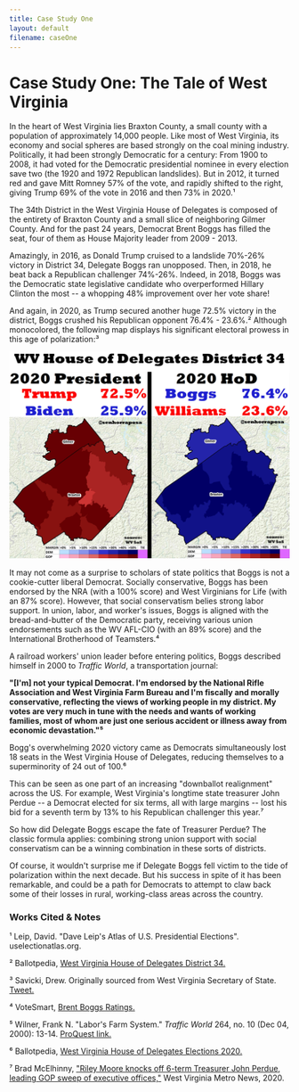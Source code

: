 ```yaml
---
title: Case Study One
layout: default
filename: caseOne
--- 
```


# Case Study One: The Tale of West Virginia

In the heart of West Virginia lies Braxton County, a small county with a population of approximately 14,000 people. Like most of West Virginia, its economy and social spheres are based strongly on the coal mining industry. Politically, it had been strongly Democratic for a century: From 1900 to 2008, it had voted for the Democratic presidential nominee in every election save two (the 1920 and 1972 Republican landslides). But in 2012, it turned red and gave Mitt Romney 57% of the vote, and rapidly shifted to the right, giving Trump 69% of the vote in 2016 and then 73% in 2020.¹ 

The 34th District in the West Virginia House of Delegates is composed of the entirety of Braxton County and a small slice of neighboring Gilmer County. And for the past 24 years, Democrat Brent Boggs has filled the seat, four of them as House Majority leader from 2009 - 2013.

Amazingly, in 2016, as Donald Trump cruised to a landslide 70%-26% victory in District 34, Delegate Boggs ran unopposed. Then, in 2018, he beat back a Republican challenger 74%-26%. Indeed, in 2018, Boggs was the Democratic state legislative candidate who overperformed Hillary Clinton the most -- a whopping 48% improvement over her vote share! 

And again, in 2020, as Trump secured another huge 72.5% victory in the district, Boggs crushed his Republican opponent 76.4% - 23.6%.² Although monocolored, the following map displays his significant electoral prowess in this age of polarization:³

![Brent Boggs 2020](brentBoggsMap.jpeg)

It may not come as a surprise to scholars of state politics that Boggs is not a cookie-cutter liberal Democrat. Socially conservative, Boggs has been endorsed by the NRA (with a 100% score) and West Virginians for Life (with an 87% score). However, that social conservatism belies strong labor support. In union, labor, and worker's issues, Boggs is aligned with the bread-and-butter of the Democratic party, receiving various union endorsements such as the WV AFL-CIO (with an 89% score) and the International Brotherhood of Teamsters.⁴

A railroad workers' union leader before entering politics, Boggs described himself in 2000 to _Traffic World_, a transportation journal:

**"[I'm] not your typical Democrat. I'm endorsed by the National Rifle Association and West Virginia Farm Bureau and I'm fiscally and morally conservative, reflecting the views of working people in my district. My votes are very much in tune with the needs and wants of working families, most of whom are just one serious accident or illness away from economic devastation."⁵**

Bogg's overwhelming 2020 victory came as Democrats simultaneously lost 18 seats in the West Virginia House of Delegates, reducing themselves to a superminority of 24 out of 100.⁶ 

This can be seen as one part of an increasing "downballot realignment" across the US. For example, West Virginia's longtime state treasurer John Perdue -- a Democrat elected for six terms, all with large margins -- lost his bid for a seventh term by 13% to his Republican challenger this year.⁷

So how did Delegate Boggs escape the fate of Treasurer Perdue? The classic formula applies: combining strong union support with social conservatism can be a winning combination in these sorts of districts. 

Of course, it wouldn't surprise me if Delegate Boggs fell victim to the tide of polarization within the next decade. But his success in spite of it has been remarkable, and could be a path for Democrats to attempt to claw back some of their losses in rural, working-class areas across the country.


### Works Cited & Notes

¹ Leip, David. "Dave Leip's Atlas of U.S. Presidential Elections". uselectionatlas.org.

² Ballotpedia, [West Virginia House of Delegates District 34.](https://ballotpedia.org/West_Virginia_House_of_Delegates_District_34)

³ Savicki, Drew. Originally sourced from West Virginia Secretary of State. [Tweet.](https://twitter.com/SenhorRaposa/status/1333164710984896514?s=20)

⁴ VoteSmart, [Brent Boggs Ratings.](https://justfacts.votesmart.org/candidate/evaluations/10646/brent-boggs)

⁵ Wilner, Frank N. "Labor's Farm System." _Traffic World_ 264, no. 10 (Dec 04, 2000): 13-14. [ProQuest link.](https://search-proquest-com.ezproxy2.williams.edu/trade-journals/labors-farm-system/docview/195693547/se-2?accountid=15054.)

⁶ Ballotpedia, [West Virginia House of Delegates Elections 2020.](https://ballotpedia.org/West_Virginia_House_of_Delegates_elections,_2020)

⁷ Brad McElhinny, ["Riley Moore knocks off 6-term Treasurer John Perdue, leading GOP sweep of executive offices,"](https://wvmetronews.com/2020/11/03/attorney-general-and-auditor-races-called-for-incumbents/) West Virginia Metro News, 2020.


